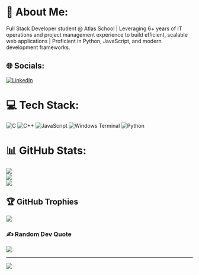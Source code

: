 # 💫 About Me:
Full Stack Developer student @ Atlas School | Leveraging 6+ years of IT operations and project management experience to build efficient, scalable web applications | Proficient in Python, JavaScript, and modern development frameworks.


## 🌐 Socials:
[![LinkedIn](https://img.shields.io/badge/LinkedIn-%230077B5.svg?logo=linkedin&logoColor=white)](https://linkedin.com/in/john-wilson-2ab3b358) 

# 💻 Tech Stack:
![C](https://img.shields.io/badge/c-%2300599C.svg?style=for-the-badge&logo=c&logoColor=white) ![C++](https://img.shields.io/badge/c++-%2300599C.svg?style=for-the-badge&logo=c%2B%2B&logoColor=white) ![JavaScript](https://img.shields.io/badge/javascript-%23323330.svg?style=for-the-badge&logo=javascript&logoColor=%23F7DF1E) ![Windows Terminal](https://img.shields.io/badge/Windows%20Terminal-%234D4D4D.svg?style=for-the-badge&logo=windows-terminal&logoColor=white) ![Python](https://img.shields.io/badge/python-3670A0?style=for-the-badge&logo=python&logoColor=ffdd54)
# 📊 GitHub Stats:
![](https://github-readme-stats.vercel.app/api?username=paintballskaguy&theme=dark&hide_border=false&include_all_commits=false&count_private=false)<br/>
![](https://github-readme-streak-stats.herokuapp.com/?user=paintballskaguy&theme=dark&hide_border=false)<br/>
![](https://github-readme-stats.vercel.app/api/top-langs/?username=paintballskaguy&theme=dark&hide_border=false&include_all_commits=false&count_private=false&layout=compact)

## 🏆 GitHub Trophies
![](https://github-profile-trophy.vercel.app/?username=paintballskaguy&theme=radical&no-frame=false&no-bg=true&margin-w=4)

### ✍️ Random Dev Quote
![](https://quotes-github-readme.vercel.app/api?type=horizontal&theme=radical)

---
[![](https://visitcount.itsvg.in/api?id=paintballskaguy&icon=0&color=0)](https://visitcount.itsvg.in)

<!-- Proudly created with GPRM ( https://gprm.itsvg.in ) -->
